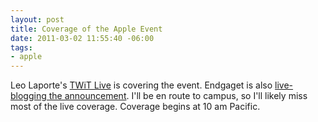 ```yaml
--- 
layout: post
title: Coverage of the Apple Event
date: 2011-03-02 11:55:40 -06:00
tags:
- apple
---
```

Leo Laporte's <a href="http://live.twit.tv">TWiT Live</a> is covering the event. Endgaget is also <a href="http://www.engadget.com/2011/03/02/live-from-apples-ipad-2-event/">live-blogging the announcement</a>. I'll be en route to campus, so I'll likely miss most of the live coverage. Coverage begins at 10 am Pacific.
